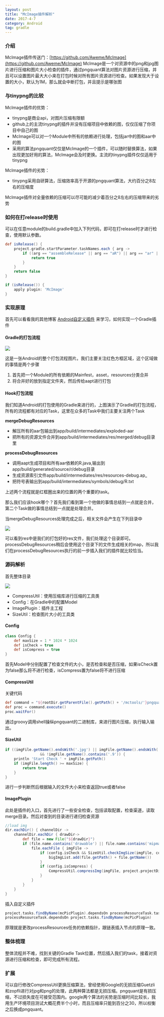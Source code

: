 ```yaml
---
layout: post
title: "McImage插件解析"
date: 2017-4-7
category: Android
tag: gradle
---
```


### 介绍

McImage插件传送门：[https://github.com/Aweme/McImage](https://github.com/Aweme/McImage)
McImage是一个对资源中的png和jpg图片进行压缩和图片大小检查的插件，通过pngquant算法对图片资源进行压缩，并且可以设置图片最大大小来在打包时候对所有图片资源进行检查。如果发现大于设置的大小，默认为1M，那么就会中断打包，并且提示是哪张图

### 与tinypng的比较

McImage插件的优势：

- tinypng是商业api，对图片压缩有限额
- github上的主流tinypng的插件并没有压缩项目中依赖的图，仅仅压缩了你项目中自己的图
- McImage可以对一个Module中所有的依赖进行处理，包括jar中的图和aar中的图
- 采用的算法pngquant仅仅是McImage的一个插件，可以随时替换算法，如果出现更加好用的算法，McImage会及时更换。主流的tinypng插件仅仅适用于tinypng

McImage插件的劣势：

- tinypng采用自研算法，压缩效率高于开源的pngquant算法，大约百分之8左右的压缩度

McImage插件对全量依赖的压缩可以尽可能的减少着百分之8左右的压缩带来的劣势

### 如何在打release时使用

可以在任意module的build.gradle中加入下列代码，即可在打release时才进行检查，使用默认参数。

```groovy
def isRelease() {
    project.gradle.startParameter.taskNames.each { arg ->
        if ((arg == "assembleRelease" || arg == "aR") || arg == "ar" || arg == "resguardRelease") {
            return true
        }
    }
    return false
}

if (isRelease()) {
    apply plugin: 'McImage'
}
```

### 实现原理

首先可以看看我的其他博客 [Android自定义插件](http://smallsoho.com/2017/03/18/Android%E8%87%AA%E5%AE%9A%E4%B9%89Gradle%E6%8F%92%E4%BB%B6.html) 来学习，如何实现一个Gradle插件

#### Gradle的打包流程

![](/img/2017-4-7/14915625760947.jpg)


这是一张Android的整个打包流程图片。我们主要关注红色方框区域，这个区域做的事情是两个步骤

1. 首先把一个Module的所有依赖的Mainfest，asset，resources分类合并
2. 将合并好的放到指定文件夹，然后传给aapt进行打包

#### Hook打包流程

我们知道Android的打包使用的Gradle来进行的，上图演示了Gradle的打包流程，所有的流程都有对应的Task，这里在众多的Task中我们主要关注两个Task

**mergeDebugResources**

- 解压所有的aar包输出到app/build/intermediates/exploded-aar
- 把所有的资源文件合并到app/build/intermediates/res/merged/debug目录里

**processDebugResources**

- 调用aapt生成项目和所有aar依赖的R.java,输出到app/build/generated/source/r/debug目录
- 生成资源索引文件app/build/intermediates/res/resources-debug.ap_
- 把符号表输出到app/build/intermediates/symbols/debug/R.txt 

上述两个流程就是红框圈出来的位置的两个重要的task。

那么我们应该hook哪个？首先我们看到第一个他做的事情总结到一点就是合并，第二个Task做的事情总结到一点就是处理合并。

当mergeDebugResources处理完成之后，相关文件会产生在下列目录中

![](/img/2017-4-7/14915657726242.jpg)

可以看到res中是我们的打包好的res文件，我们处理这个目录即可。
processDebugResources稍后会使用这个目录下的文件生成相关的map，所以我们在processDebugResources执行的前一步插入我们的插件就比较恰当。

### 源码解析

首先整体目录

![](/img/2017-4-7/14915652785690.jpg)

- CompressUtil：使用压缩库进行压缩的工具类
- Config：在Gradle中的配置Model
- ImagePlugin：插件主工程
- SizeUtil：检查图片大小的工具类

#### Config

```groovy
class Config {
    def maxSize = 1 * 1024 * 1024
    def isCheck = true
    def isCompress = true
}
```

首先Model中分别配置了检查文件的大小，是否检查和是否压缩，如果isCheck置为false那么将不进行检查，isCompress置为false将不进行压缩

#### CompressUtil

关键代码

```groovy
def command = "${rootDir.getParentFile().getPath() + '/mctools/'}pngquant --skip-if-larger --speed 11 --force --output ${imgFile.getPath()} -- ${imgFile.getPath()}"
def proc = command.execute()
proc.waitFor()
```

通过groovy调用shell操纵pngquant的二进制库，来进行图片压缩，执行输入输出。

#### SizeUtil

```groovy
if ((imgFile.getName().endsWith('.jpg') || imgFile.getName().endsWith('.png'))
                && !imgFile.getName().contains('.9')) {
    println 'Start Check ' + imgFile.getPath()
    if (imgFile.length() >= maxSize) {
        return true
    }
}
```

进行一步判断然后根据输入的文件大小来检查返回true或者false

#### ImagePlugin

此处是插件的入口，首先进行了一些安全检查，包括读取配置，检查渠道，读取merge目录。然后对查到的目录进行递归检查资源

```groovy
//load img
dir.eachDir() { channelDir ->
    channelDir.eachDir { drawDir->
        def file = new File("${drawDir}")
        if (file.name.contains('drawable') || file.name.contains('mipmap')) {
            file.eachFile { imgFile ->
                if (config.isCheck && SizeUtil.checkImgSize(imgFile, config.maxSize)) {
                    bigImgList.add(file.getPath() + file.getName())
                }
                if (config.isCompress) {
                    CompressUtil.compressImg(imgFile, project.projectDir)
                }
            }
        }
    }
}
```

插入自定义插件

```groovy
project.tasks.findByName(mcPicPlugin).dependsOn processResourceTask.taskDependencies.getDependencies(processResourceTask)
processResourceTask.dependsOn project.tasks.findByName(mcPicPlugin)
```

原理就是更改processResources任务的依赖指针，跟链表插入节点的原理一致。

### 整体梳理

整体流程并不难，找到关键的Gradle Task位置，然后插入我们的task，接着对资源进行压缩和检查，即可完成所有流程。

### 扩展

可以自行修改CompressUtil更换压缩算法，曾经使用Google的无损压缩Guetzli和zopfli进行对jpg和png的处理，此两种算法都是无损压缩。pngquant是有损压缩，不过损失度在可接受范围内。google两个算法的劣势是压缩时间比较长，我用生产环境项目测试大概花费半个小时，而且压缩率只能到百分之30，所以权衡之后换成pngquant。


